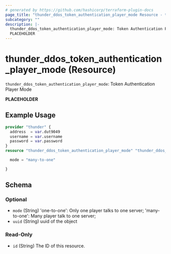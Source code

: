```yaml
---
# generated by https://github.com/hashicorp/terraform-plugin-docs
page_title: "thunder_ddos_token_authentication_player_mode Resource - terraform-provider-thunder"
subcategory: ""
description: |-
  thunder_ddos_token_authentication_player_mode: Token Authentication Player Mode
  PLACEHOLDER
---
```


# thunder_ddos_token_authentication_player_mode (Resource)

`thunder_ddos_token_authentication_player_mode`: Token Authentication Player Mode

__PLACEHOLDER__

## Example Usage

```terraform
provider "thunder" {
  address  = var.dut9049
  username = var.username
  password = var.password
}
resource "thunder_ddos_token_authentication_player_mode" "thunder_ddos_token_authentication_player_mode" {

  mode = "many-to-one"

}
```

<!-- schema generated by tfplugindocs -->
## Schema

### Optional

- `mode` (String) 'one-to-one': Only one player talks to one server; 'many-to-one': Many player talk to one server;
- `uuid` (String) uuid of the object

### Read-Only

- `id` (String) The ID of this resource.


